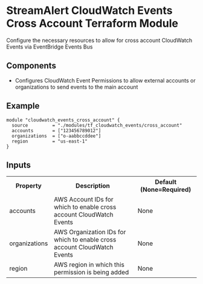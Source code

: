 # StreamAlert CloudWatch Events Cross Account Terraform Module
Configure the necessary resources to allow for cross account CloudWatch Events via EventBridge Events Bus

## Components
* Configures CloudWatch Event Permissions to allow external accounts or organizations to send events to the main account

## Example
```hcl
module "cloudwatch_events_cross_account" {
  source         = "./modules/tf_cloudwatch_events/cross_account"
  accounts       = ["123456789012"]
  organizations  = ["o-aabbccddee"]
  region         = "us-east-1"
}
```

## Inputs
<table>
  <tr>
    <th>Property</th>
    <th>Description</th>
    <th>Default (None=Required)</th>
  </tr>
  <tr>
    <td>accounts</td>
    <td>AWS Account IDs for which to enable cross account CloudWatch Events</td>
    <td>None</td>
  </tr>
  <tr>
    <td>organizations</td>
    <td>AWS Organization IDs for which to enable cross account CloudWatch Events</td>
    <td>None</td>
  </tr>
  <tr>
    <td>region</td>
    <td>AWS region in which this permission is being added</td>
    <td>None</td>
  </tr>
</table>
